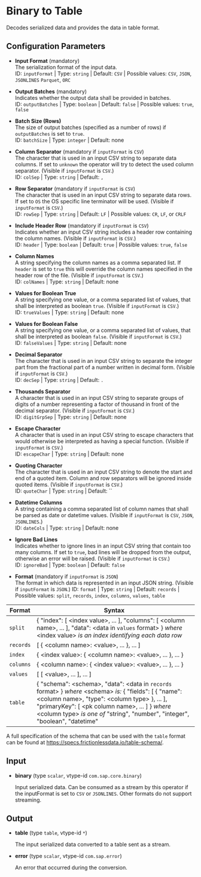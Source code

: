 # Binary to Table

Decodes serialized data and provides the data in table format.

## Configuration Parameters

- **Input Format** (mandatory)<br>
  The serialization format of the input data.<br>
  ID: `inputFormat` | Type: `string` | Default: `CSV` | Possible values: `CSV`, `JSON`, `JSONLINES` `Parquet`, `ORC`

- **Output Batches** (mandatory)<br>
  Indicates whether the output data shall be provided in batches.<br>
  ID: `outputBatches` | Type: `boolean` | Default: `false` | Possible values: `true`, `false`

- **Batch Size (Rows)**<br>
  The size of output batches (specified as a number of rows) if `outputBatches` is set to `true`.<br>
  ID: `batchSize` | Type: `integer` | Default: none

- **Column Separator** (mandatory if `inputFormat` is `CSV`)<br>
  The character that is used in an input CSV string to separate data columns. If set to `unknown` the operator will try to detect the used column separator. (Visible if `inputFormat` is `CSV`.)<br>
  ID: `colSep` | Type: `string` | Default: `,`

- **Row Separator** (mandatory if `inputFormat` is `CSV`)<br>
  The character that is used in an input CSV string to separate data rows. If set to `OS` the OS specific line terminator will be used. (Visible if `inputFormat` is `CSV`.)<br>
  ID: `rowSep` | Type: `string` | Default: `LF` | Possible values: `CR`, `LF`, or `CRLF`

- **Include Header Row** (mandatory if `inputFormat` is `CSV`)<br>
  Indicates whether an input CSV string includes a header row containing the column names. (Visible if `inputFormat` is `CSV`.)<br>
  ID: `header` | Type: `boolean` | Default: `true` | Possible values: `true`, `false`

- **Column Names**<br>
  A string specifying the column names as a comma separated list. If `header` is set to `true` this will override the column names specified in the header row of the file. (Visible if `inputFormat` is `CSV`.)<br>
  ID: `colNames` | Type: `string` | Default: none

- **Values for Boolean True**<br>
  A string specifying one value, or a comma separated list of values, that shall be interpreted as boolean `true`. (Visible if `inputFormat` is `CSV`.)<br>
  ID: `trueValues` | Type: `string` | Default: none

- **Values for Boolean False**<br>
  A string specifying one value, or a comma separated list of values, that shall be interpreted as boolean `false`. (Visible if `inputFormat` is `CSV`.)<br>
  ID: `falseValues` | Type: `string` | Default: none

- **Decimal Separator**<br>
  The character that is used in an input CSV string to separate the integer part from the fractional part of a number written in decimal form. (Visible if `inputFormat` is `CSV`.)<br>
  ID: `decSep` | Type: `string` | Default: `.`

- **Thousands Separator**<br>
  A character that is used in an input CSV string to separate groups of digits of a number representing a factor of thousand in front of the decimal separator. (Visible if `inputFormat` is `CSV`.)<br>
  ID: `digitGrpSep` | Type: `string` | Default: none

- **Escape Character**<br>
  A character that is used in an input CSV string to escape characters that would otherwise be interpreted as having a special function. (Visible if `inputFormat` is `CSV`.)<br>
  ID: `escapeChar` | Type: `string` | Default: none

- **Quoting Character**<br>
  The character that is used in an input CSV string to denote the start and end of a quoted item. Column and row separators will be ignored inside quoted items. (Visible if `inputFormat` is `CSV`.)<br>
  ID: `quoteChar` | Type: `string` | Default: ``

- **Datetime Columns**<br>
  A string containing a comma separated list of column names that shall be parsed as date or datetime values. (Visible if `inputFormat` is `CSV`, `JSON`, `JSONLINES`.)<br>
  ID: `dateCols` | Type: `string` | Default: none

- **Ignore Bad Lines**<br>
  Indicates whether to ignore lines in an input CSV string that contain too many columns. If set to `true`, bad lines will be dropped from the output, otherwise an error will be raised. (Visible if `inputFormat` is `CSV`.)<br>
  ID: `ignoreBad` | Type: `boolean` | Default: `false`

- **Format** (mandatory if `inputFormat` is `JSON`)<br>
  The format in which data is represented in an input JSON string. (Visible if `inputFormat` is `JSON`.)
  ID: `format` | Type: `string` | Default: `records` | Possible values: `split`, `records`, `index`, `columns`, `values`, `table`

| Format | Syntax |
|--------|--------|
| `split` | { "index": [ \<index value\>, ... ], "columns": [ \<column name\>, ... ], "data": \<data in `values` format\> } _where_ \<index value\> _is an index identifying each data row_ |
| `records` | [ { \<column name\>: \<value\>, ... }, ... ] |
| `index` | { \<index value\>: { \<column name\>: \<value\>, ... }, ... } |
| `columns` | { \<column name\>: { \<index value\>: \<value\>, ... }, ... } |
| `values` | [ [ \<value\>, ... ], ... ] |
| `table` | { "schema": \<schema\>, "data": \<data in `records` format\> } _where_ \<schema\> _is:_ { "fields": [ { "name": \<column name\>, "type": \<column type\> }, ... ], "primaryKey": [ \<pk column name\>, ... ] } _where_ \<column type\> _is one of_ "string", "number", "integer", "boolean", "datetime" |

A full specification of the schema that can be used with the `table` format can be found at https://specs.frictionlessdata.io/table-schema/.

## Input

- **binary** (type `scalar`, vtype-id `com.sap.core.binary`)

  Input serialized data. Can be consumed as a stream by this operator if the inputFormat is set to `CSV` or `JSONLINES`. Other formats do not support streaming.

## Output

- **table** (type `table`, vtype-id `*`)

  The input serialized data converted to a table sent as a stream.

- **error** (type `scalar`, vtype-id `com.sap.error`)

  An error that occurred during the conversion.

<br>

